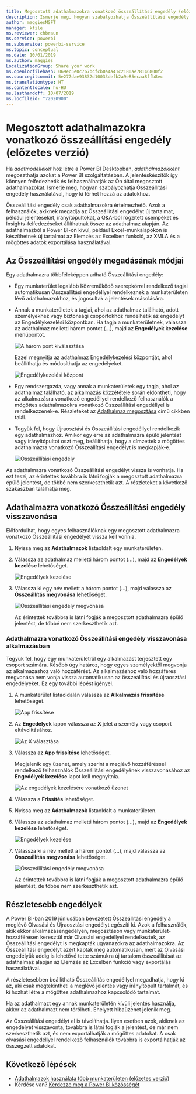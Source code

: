 ```yaml
---
title: Megosztott adathalmazokra vonatkozó összeállítási engedély (előzetes verzió)
description: Ismerje meg, hogyan szabályozhatja Összeállítási engedély használatával, hogy ki férhet hozzá az adatokhoz.
author: maggiesMSFT
manager: kfile
ms.reviewer: chbraun
ms.service: powerbi
ms.subservice: powerbi-service
ms.topic: conceptual
ms.date: 10/01/2019
ms.author: maggies
LocalizationGroup: Share your work
ms.openlocfilehash: 069ec5e0c767bcfcb0a4a41c2180ae78146800f2
ms.sourcegitcommit: 5e277dae93832d10033defb2a9e85ecaa8ffb8ec
ms.translationtype: HT
ms.contentlocale: hu-HU
ms.lasthandoff: 10/07/2019
ms.locfileid: "72020900"
---
```

# <a name="build-permission-for-shared-datasets-preview"></a>Megosztott adathalmazokra vonatkozó összeállítási engedély (előzetes verzió)

Ha *adatmodelleket* hoz létre a Power BI Desktopban, *adathalmazokként* megoszthatja azokat a Power BI szolgáltatásban. A jelentéskészítők így könnyen felfedezhetik és felhasználhatják az Ön által megosztott adathalmazokat. Ismerje meg, hogyan szabályozhatja Összeállítási engedély használatával, hogy ki férhet hozzá az adatokhoz.

Összeállítási engedély csak adathalmazokra értelmezhető. Azok a felhasználók, akiknek megadja az Összeállítási engedélyt új tartalmat, például jelentéseket, irányítópultokat, a Q&A-ból rögzített csempéket és Insights-felfedezéseket állíthatnak össze az adathalmaz alapján. Az adathalmazból a Power BI-on kívül, például Excel-munkalapokon is készíthetnek új tartalmat az Elemzés az Excelben funkció, az XMLA és a mögöttes adatok exportálása használatával.

## <a name="ways-to-give-build-permission"></a>Az Összeállítási engedély megadásának módjai

Egy adathalmazra többféleképpen adható Összeállítási engedély:

- Egy munkaterület legalább Közreműködő szerepkörrel rendelkező tagjai automatikusan Összeállítási engedéllyel rendelkeznek a munkaterületen lévő adathalmazokhoz, és jogosultak a jelentések másolására.
 
- Annak a munkaterületek a tagjai, ahol az adathalmaz található, adott személyekhez vagy biztonsági csoportokhoz rendelhetik az engedélyt az Engedélykezelési központban. Ha tagja a munkaterületnek, válassza az adathalmaz melletti három pontot (...), majd az **Engedélyek kezelése** menüpontot.

    ![A három pont kiválasztása](media/service-datasets-build-permissions/power-bi-dataset-permissions-new-look.png)

    Ezzel megnyitja az adathalmaz Engedélykezelési központját, ahol beállíthatja és módosíthatja az engedélyeket.

    ![Engedélykezelési központ](media/service-datasets-build-permissions/power-bi-dataset-remove-permissions-no-callouts.png)

- Egy rendszergazda, vagy annak a munkaterületek egy tagja, ahol az adathalmaz található, az alkalmazás közzététele során eldöntheti, hogy az alkalmazásra vonatkozó engedéllyel rendelkező felhasználók a mögöttes adathalmazokra vonatkozó Összeállítási engedéllyel is rendelkezzenek-e. Részleteket az [Adathalmaz megosztása](service-datasets-share.md) című cikkben talál.

- Tegyük fel, hogy Újraosztási és Összeállítási engedéllyel rendelkezik egy adathalmazhoz. Amikor egy erre az adathalmazra épülő jelentést vagy irányítópultot oszt meg, beállíthatja, hogy a címzettek a mögöttes adathalmazra vonatkozó Összeállítási engedélyt is megkapják-e.

    ![Összeállítási engedély](media/service-datasets-build-permissions/power-bi-share-report-allow-users.png)

Az adathalmazra vonatkozó Összeállítási engedélyt vissza is vonhatja. Ha ezt teszi, az érintettek továbbra is látni fogják a megosztott adathalmazra épülő jelentést, de többé nem szerkeszthetik azt. A részleteket a következő szakaszban találhatja meg.

## <a name="remove-build-permission-for-a-dataset"></a>Adathalmazra vonatkozó Összeállítási engedély visszavonása

Előfordulhat, hogy egyes felhasználóknak egy megosztott adathalmazra vonatkozó Összeállítási engedélyét vissza kell vonnia. 

1. Nyissa meg az **Adathalmazok** listaoldalt egy munkaterületen. 
1. Válassza az adathalmaz melletti három pontot (...), majd az **Engedélyek kezelése** lehetőséget.

    ![Engedélyek kezelése](media/service-datasets-build-permissions/power-bi-dataset-permissions-new-look.png)

1. Válassza ki egy név mellett a három pontot (...), majd válassza az **Összeállítás megvonása** lehetőséget.

    ![Összeállítási engedély megvonása](media/service-datasets-build-permissions/power-bi-dataset-remove-build-permissions.png)

    Az érintettek továbbra is látni fogják a megosztott adathalmazra épülő jelentést, de többé nem szerkeszthetik azt.

### <a name="remove-build-permission-for-a-dataset-in-an-app"></a>Adathalmazra vonatkozó Összeállítási engedély visszavonása alkalmazásban

Tegyük fel, hogy egy munkaterületről egy alkalmazást terjesztett egy csoport számára. Később úgy határoz, hogy egyes személyektől megvonja az alkalmazáshoz való hozzáférést. Az alkalmazáshoz való hozzáférés megvonása nem vonja vissza automatikusan az összeállítási és újraosztási engedélyeket. Ez egy további lépést igényel. 

1. A munkaterület listaoldalán válassza az **Alkalmazás frissítése** lehetőséget. 

    ![App frissítése](media/service-datasets-build-permissions/power-bi-app-update.png)

1. Az **Engedélyek** lapon válassza az **X** jelet a személy vagy csoport eltávolításához. 

    ![Az X választása](media/service-datasets-build-permissions/power-bi-app-delete-user.png)
1. Válassza az **App frissítése** lehetőséget.

    Megjelenik egy üzenet, amely szerint a meglévő hozzáféréssel rendelkező felhasználók Összeállítási engedélyének visszavonásához az **Engedélyek kezelése** lapot kell megnyitnia. 

    ![Az engedélyek kezelésére vonatkozó üzenet](media/service-datasets-build-permissions/power-bi-dataset-app-remove-message.png)

1. Válassza a **Frissítés** lehetőséget.

1. Nyissa meg az **Adathalmazok** listaoldalt a munkaterületen. 
1. Válassza az adathalmaz melletti három pontot (...), majd az **Engedélyek kezelése** lehetőséget.

    ![Engedélyek kezelése](media/service-datasets-build-permissions/power-bi-dataset-permissions-new-look.png)

1. Válassza ki a név mellett a három pontot (...), majd válassza az **Összeállítás megvonása** lehetőséget.

    ![Összeállítási engedély megvonása](media/service-datasets-build-permissions/power-bi-dataset-remove-build-permissions.png)

    Az érintettek továbbra is látni fogják a megosztott adathalmazra épülő jelentést, de többé nem szerkeszthetik azt.

## <a name="more-granular-permissions"></a>Részletesebb engedélyek

A Power BI-ban 2019 júniusában bevezetett Összeállítási engedély a meglévő Olvasási és Újraosztási engedélyt egészíti ki. Azok a felhasználók, akik ekkor alkalmazásengedélyen, megosztáson vagy munkaterület-hozzáférésen keresztül már Olvasási engedéllyel rendelkeztek, az Összeállítási engedélyt is megkapták ugyanazokra az adathalmazokra. Az Összeállítási engedélyt azért kapták meg automatikusan, mert az Olvasási engedélyük addig is lehetővé tette számukra új tartalom összeállítását az adathalmaz alapján az Elemzés az Excelben funkció vagy exportálás használatával.

A részletesebben beállítható Összeállítás engedéllyel megadhatja, hogy ki az, aki csak megtekintheti a meglévő jelentés vagy irányítópult tartalmát, és ki hozhat létre a mögöttes adathalmazhoz kapcsolódó tartalmat.

Ha az adathalmazt egy annak munkaterületén kívüli jelentés használja, akkor az adathalmazt nem törölheti. Ehelyett hibaüzenet jelenik meg.

Az Összeállítási engedélyt el is távolíthatja. Ilyen esetben azok, akiknek az engedélyét visszavonta, továbbra is látni fogják a jelentést, de már nem szerkeszthetik azt, és nem exportálhatják a mögöttes adatokat. A csak olvasási engedéllyel rendelkező felhasználók továbbra is exportálhatják az összegzett adatokat. 

## <a name="next-steps"></a>Következő lépések

- [Adathalmazok használata több munkaterületen (előzetes verzió)](service-datasets-across-workspaces.md)
- Kérdése van? [Kérdezze meg a Power BI közösségét](http://community.powerbi.com/)
